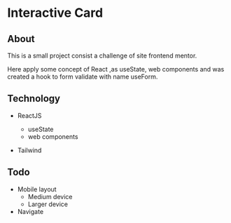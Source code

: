 # Interactive Card

## About

This is a small project consist a challenge of site frontend mentor.

Here apply some concept of React ,as useState, web components and was created a hook to form validate with name useForm.

## Technology

-  ReactJS

   -  useState
   -  web components

-  Tailwind

## Todo

-  Mobile layout
   -  Medium device
   -  Larger device
-  Navigate
